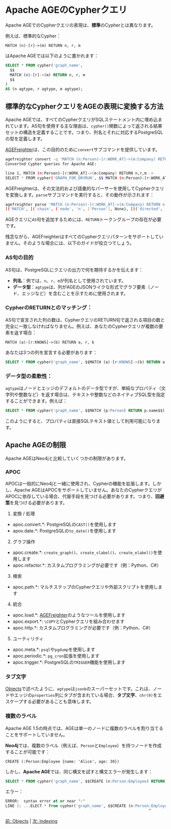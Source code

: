 # Apache AGEのCypherクエリ

Apache AGEでのCypherクエリの表現は、**標準**のCypherとは異なります。

例えば、標準的なCypher：
```cypher
MATCH (n)-[r]->(m) RETURN n, r, m
```

はApache AGEでは以下のように書かれます：
```sql
SELECT * FROM cypher('graph_name',
  $$
  MATCH (n)-[r]->(m) RETURN n, r, m
  $$
)
AS (n agtype, r agtype, m agtype);
```

## 標準的なCypherクエリをAGEの表現に変換する方法

Apache AGEでは、すべてのCypherクエリがSQLステートメント内に埋め込まれています。AS句を使用する主な理由は、`cypher()`関数によって返される結果セットの構造を定義することです。つまり、列名とそれに対応するPostgreSQLの型を定義します。

[AGEFreighter](https://github.com/rioriost/agefreighter)は、この目的のために`convert`サブコマンドを提供しています。

```bash
agefreighter convert -q 'MATCH (n:Person)-[r:WORK_AT]->(m:Company) RETURN n,r,m'
Converted Cypher queries for Apache AGE:

line 1, MATCH (n:Person)-[r:WORK_AT]->(m:Company) RETURN n,r,m ->
SELECT * FROM cypher('GRAPH_FOR_DRYRUN', $$ MATCH (n:Person)-[r:WORK_AT]->(m:Company) RETURN n, r, m $$) AS (m agtype, n agtype, r agtype);
```

AGEFreighterは、その文法的および語彙的なパーサーを使用してCypherクエリを変換します。`parse`サブコマンドを実行すると、その動作が示されます：

```bash
agefreighter parse 'MATCH (n:Person)-[r:WORK_AT]->(m:Company) RETURN n,r,m'
[('MATCH', [('chain', ('node', 'n', ['Person'], None), [(('directed', ('relationship', [{'variable': 'r', 'type': 'WORK_AT'}], None, None)), ('node', 'm', ['Company'], None))])], None), ('RETURN', ['n', 'r', 'm'])]
```

AGEクエリに`AS`句を追加するためには、`RETURN`トークングループの存在が必要です。

残念ながら、AGEFreighterはすべてのCypherクエリパターンをサポートしていません。そのような場合には、以下のガイドが役立つでしょう。

### AS句の目的

AS句は、PostgreSQLにクエリの出力で何を期待するかを伝えます：
  - **列名**：例では、`n`、`r`、`m`が列名として使用されています。
  - **データ型**：`agtype`は、列がAGEのJSONライクな形式でグラフ要素（ノード、エッジなど）を含むことを示すために使用されます。

### CypherのRETURNとのマッチング：

AS句で宣言された列の数は、CypherクエリのRETURN句で返される項目の数と完全に一致しなければなりません。例えば、あなたのCypherクエリが複数の要素を返す場合：

```cypher
MATCH (a)-[r:KNOWS]->(b) RETURN a, r, b
```

あなたは3つの列を宣言する必要があります：
```sql
SELECT * FROM cypher('graph_name', $$MATCH (a)-[r:KNOWS]->(b) RETURN a, r, b$$) AS (a agtype, r agtype, b agtype);
```

### データ型の柔軟性：
`agtype`はノードとエッジのデフォルトのデータ型ですが、単純なプロパティ（文字列や整数など）を返す場合は、テキストや整数などのネイティブSQL型を指定することができます。例えば：

```sql
SELECT * FROM cypher('graph_name', $$MATCH (p:Person) RETURN p.name$$) AS (name text);
```

このようにすると、プロパティは直接SQLテキスト値として利用可能になります。

## Apache AGEの制限

Apache AGEはNeo4jと比較していくつかの制限があります。

### APOC

APOCは一般的にNeo4jと一緒に使用され、Cypherの機能を拡張します。しかし、Apache AGEはAPOCをサポートしていません。あなたのCypherクエリがAPOCに依存している場合、代替手段を見つける必要があります。つまり、**回避策**を見つける必要があります。

1. 変換 / 処理
  - apoc.convert.*: PostgreSQLの`CAST()`を使用します
  - apov.date.*: PostgreSQLの`to_date()`を使用します

2. グラフ操作
  - apoc.create.*: `create_graph()`、`create_vlabel()`、`create_elabel()`を使用します
  - apoc.refactor.*: カスタムプログラミングが必要です（例：Python、C#）

3. 検索
  - apoc.path.*: マルチステップのCypherクエリや外部スクリプトを使用します

4. 統合
  - apoc.load.*: [AGEFreighter](https://github.com/rioriost/agefreighter)のようなツールを使用します
  - apoc.export.*: `\COPY`とCypherクエリを組み合わせます
  - apoc.http.*: カスタムプログラミングが必要です（例：Python、C#）

5. ユーティリティ
  - apoc.meta.*: `psql`や`pgdump`を使用します
  - apoc.periodic.*: `pg_cron`拡張を使用します
  - apoc.trigger.*: PostgreSQLの`TRIGGER`機能を使用します

### タブ文字

[Objects](04_objects.md)で述べたように、`agtype`は`jsonb`のスーパーセットです。これは、ノードやエッジの`properties`列にタブが含まれている場合、**タブ文字**、`chr(9)`をエスケープする必要があることも意味します。

### 複数のラベル

Apache AGE 1.5の時点では、AGEは単一のノードに複数のラベルを割り当てることをサポートしていません。

**Neo4j**では、複数のラベル（例えば、`Person`と`Employee`）を持つノードを作成することが可能です：
```cypher
CREATE (:Person:Employee {name: 'Alice', age: 30})
```

しかし、**Apache AGE**では、同じ構文を試すと構文エラーが発生します：
```sql
SELECT * FROM cypher('graph_name', $$CREATE (n:Person:Employee) RETURN n$$) AS (n agtype);
```

エラー：
```sql
ERROR:  syntax error at or near ":"
LINE 1: ...ELECT * from cypher('graph_name', $$CREATE (n:Person:Employee)...
                                                               ^
```

[前: Objects](04_objects_ja.md) | [次: Indexing](06_indexing_ja.md)
